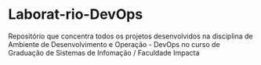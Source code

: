 # Laborat-rio-DevOps
Repositório que concentra todos os projetos desenvolvidos na disciplina de Ambiente de Desenvolvimento e Operação - DevOps no curso de Graduação de Sistemas de Infomação / Faculdade Impacta
